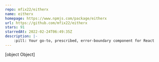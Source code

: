 ```yaml
---
repo: mfix22/eitherx
name: eitherx
homepage: https://www.npmjs.com/package/eitherx
url: https://github.com/mfix22/eitherx
stars: 91
starredAt: 2022-02-24T06:49:35Z
description: |-
    :pill: Your go-to, prescribed, error-boundary component for React
---
```


[object Object]
